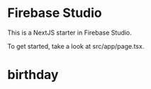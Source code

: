 # Firebase Studio

This is a NextJS starter in Firebase Studio.

To get started, take a look at src/app/page.tsx.
# birthday
